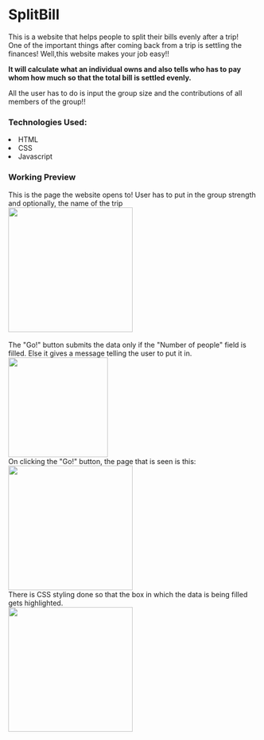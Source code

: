 # SplitBill
This is a website that helps people to split their bills evenly after a trip!  
One of the important things after coming back from a trip is settling the finances! Well,this website makes your job easy!!  

<b> It will calculate what an individual owns and also tells who has to pay whom how much so that the total bill is settled evenly.</b>  

All the user has to do is input the group size and the contributions of all members of the group!!

<h3>Technologies Used:</h3>
<li>HTML
<li>CSS
<li>Javascript

  <h3> Working Preview </h3>
  This is the page the website opens to! User has to put in the group strength and optionally, the name of the trip
  <br><img src="https://github.com/Seabee26/SplitBill/blob/main/SplitBill/first_pg.PNG"  height=250px style="horizontal-align:middle">
  <br>
  <br> The "Go!" button submits the data only if the "Number of people" field is filled. Else it gives a message telling the user to put it in.
  <br><img src="https://github.com/Seabee26/SplitBill/blob/main/SplitBill/enter_data.PNG" width=200px height=200px>
  <br>
  On clicking the "Go!" button, the page that is seen is this:
  <br><img src="https://github.com/Seabee26/SplitBill/blob/main/SplitBill/second_pg.PNG"  height=250px style="horizontal-align:centre">
  <br>
  There is CSS styling done so that the box in which the data is being filled gets highlighted.
  <br><img src="https://github.com/Seabee26/SplitBill/blob/main/SplitBill/second_pg.PNG"  height=250px style="horizontal-align:centre">



